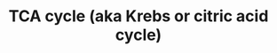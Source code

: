 ---
annotations:
- id: PW:0000002
  parent: classic metabolic pathway
  type: Pathway Ontology
  value: classic metabolic pathway
- id: PW:0000026
  parent: classic metabolic pathway
  type: Pathway Ontology
  value: citric acid cycle pathway
- id: PW:0000026
  parent: classic metabolic pathway
  type: Pathway Ontology
  value: citric acid cycle pathway
authors:
- Kdahlquist
- MaintBot
- MartijnVanIersel
- AlexanderPico
- Thomas
- N.Fidelman
- Khanspers
- Ray Andrews II
- HarmNijveen
- Mdstobbe
- Smhouten
- Ddigles
- Egonw
- DeSl
- Finterly
- Eweitz
citedin:
- link: PMC8879554
  title: Network-Assisted Systems Biology Analysis of the Mitochondrial Proteome in
    a Pre-Clinical Model of Ischemia, Revascularization and Post-Conditioning (2022)
- link: PMC8751594
  title: DNA methylation of ARHGAP30 is negatively associated with ARHGAP30 expression
    in lung adenocarcinoma, which reduces tumor immunity and is detrimental to patient
    survival (2021)
- link: PMC8728246
  title: ConsensusPathDB 2022: molecular interactions update as a resource for network
    biology (2022)
- link: PMC8375987
  title: Ten simple rules for creating reusable pathway models for computational analysis
    and visualization (2021)
- link: PMC6034334
  title: Exploring the cellular network of metabolic flexibility in the adipose tissue
    (2018)
- link: PMC5850959
  title: Pathway analysis of transcriptomic data shows immunometabolic effects of
    vitamin D (2018)
- link: PMC4936987
  title: Transcriptional reprogramming of metabolic pathways in critically ill patients
    (2016)
- link: 10.1159/000529687
  title: Identification of the Genetic Influence of SARS-CoV-2 Infections on IgA Nephropathy
    Based on Bioinformatics Method (2023)
communities:
- Mitochondrion
- ONTOX
description: 'The [citric acid cycle](https://en.wikipedia.org/wiki/Citric_acid_cycle),
  also known as the tricarboxylic acid cycle (TCA cycle) or the Krebs cycle, (or rarely,
  the Szent-Gyorgyi-Krebs cycle) is a series of enzyme-catalysed chemical reactions
  of central importance in all living cells that use oxygen as part of cellular respiration.
  In eukaryotes, the citric acid cycle occurs in the matrix of the mitochondrion.
  The components and reactions of the citric acid cycle were established by seminal
  work from both [Albert Szent-Gyorgyi](https://en.wikipedia.org/wiki/Albert_Szent-Gy%C3%B6rgyi)
  and [Hans Krebs](https://en.wikipedia.org/wiki/Hans_Krebs_(biochemist)).  Source:
  [Wikipedia]((https://en.wikipedia.org/wiki/Citric_acid_cycle))  Proteins on this
  pathway have targeted assays available via the [CPTAC Assay Portal](https://assays.cancer.gov/available_assays?wp_id=WP78)'
last-edited: 2025-08-30
ndex: 777a58ae-8b60-11eb-9e72-0ac135e8bacf
organisms:
- Homo sapiens
redirect_from:
- /index.php/Pathway:WP78
- /instance/WP78
- /instance/WP78_r140471
revision: r140471
schema-jsonld:
- '@context': https://schema.org/
  '@id': https://wikipathways.github.io/pathways/WP78.html
  '@type': Dataset
  creator:
    '@type': Organization
    name: WikiPathways
  description: 'The [citric acid cycle](https://en.wikipedia.org/wiki/Citric_acid_cycle),
    also known as the tricarboxylic acid cycle (TCA cycle) or the Krebs cycle, (or
    rarely, the Szent-Gyorgyi-Krebs cycle) is a series of enzyme-catalysed chemical
    reactions of central importance in all living cells that use oxygen as part of
    cellular respiration. In eukaryotes, the citric acid cycle occurs in the matrix
    of the mitochondrion. The components and reactions of the citric acid cycle were
    established by seminal work from both [Albert Szent-Gyorgyi](https://en.wikipedia.org/wiki/Albert_Szent-Gy%C3%B6rgyi)
    and [Hans Krebs](https://en.wikipedia.org/wiki/Hans_Krebs_(biochemist)).  Source:
    [Wikipedia]((https://en.wikipedia.org/wiki/Citric_acid_cycle))  Proteins on this
    pathway have targeted assays available via the [CPTAC Assay Portal](https://assays.cancer.gov/available_assays?wp_id=WP78)'
  keywords:
  - (S)-malate
  - 2-oxoglutarate
  - ACO2
  - ADP
  - ATP
  - CO₂
  - CS
  - CoA
  - D-threo-Isocitrate
  - DLD
  - DLST
  - FH
  - GDP
  - GTP
  - IDH2
  - IDH3A
  - IDH3B
  - IDH3G
  - MDH2
  - NAD
  - NADH
  - NADP
  - NADPH
  - OGDH
  - Pi
  - SDHA
  - SDHB
  - SDHC
  - SDHD
  - SUCLA2
  - SUCLG1
  - SUCLG2
  - acetyl-CoA
  - cis-aconitate
  - citrate
  - fumarate
  - oxaloacetate
  - succinate
  - succinyl-CoA
  - ubiquinol-10
  - ubiquinone-10
  - water
  license: CC0
  name: TCA cycle (aka Krebs or citric acid cycle)
seo: CreativeWork
title: TCA cycle (aka Krebs or citric acid cycle)
wpid: WP78
---